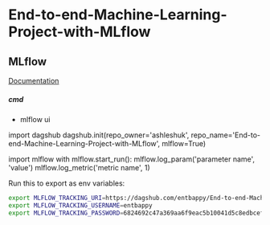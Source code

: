 # End-to-end-Machine-Learning-Project-with-MLflow

## MLflow

[Documentation](https://mlflow.org/docs/latest/index.html)


##### cmd
- mlflow ui


import dagshub
dagshub.init(repo_owner='ashleshuk', repo_name='End-to-end-Machine-Learning-Project-with-MLflow', mlflow=True)

import mlflow
with mlflow.start_run():
  mlflow.log_param('parameter name', 'value')
  mlflow.log_metric('metric name', 1)

Run this to export as env variables:

```bash
export MLFLOW_TRACKING_URI=https://dagshub.com/entbappy/End-to-end-Machine-Learning-Project-with-MLflow.mlflow
export MLFLOW_TRACKING_USERNAME=entbappy 
export MLFLOW_TRACKING_PASSWORD=6824692c47a369aa6f9eac5b10041d5c8edbcef0

```
